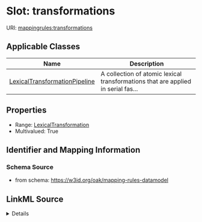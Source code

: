# Slot: transformations

URI: [mappingrules:transformations](https://w3id.org/oak/mapping-rules-datamodel/transformations)



<!-- no inheritance hierarchy -->




## Applicable Classes

| Name | Description |
| --- | --- |
[LexicalTransformationPipeline](LexicalTransformationPipeline.md) | A collection of atomic lexical transformations that are applied in serial fas...






## Properties

* Range: [LexicalTransformation](LexicalTransformation.md)
* Multivalued: True








## Identifier and Mapping Information







### Schema Source


* from schema: https://w3id.org/oak/mapping-rules-datamodel




## LinkML Source

<details>
```yaml
name: transformations
from_schema: https://w3id.org/oak/mapping-rules-datamodel
rank: 1000
multivalued: true
alias: transformations
owner: LexicalTransformationPipeline
domain_of:
- LexicalTransformationPipeline
range: LexicalTransformation

```
</details>